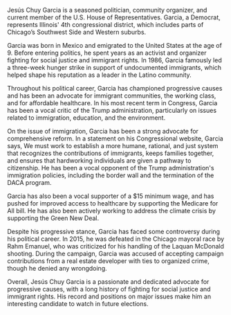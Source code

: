 Jesús Chuy Garcia is a seasoned politician, community organizer, and current member of the U.S. House of Representatives. Garcia, a Democrat, represents Illinois' 4th congressional district, which includes parts of Chicago’s Southwest Side and Western suburbs.

Garcia was born in Mexico and emigrated to the United States at the age of 9. Before entering politics, he spent years as an activist and organizer fighting for social justice and immigrant rights. In 1986, Garcia famously led a three-week hunger strike in support of undocumented immigrants, which helped shape his reputation as a leader in the Latino community.

Throughout his political career, Garcia has championed progressive causes and has been an advocate for immigrant communities, the working class, and for affordable healthcare. In his most recent term in Congress, Garcia has been a vocal critic of the Trump administration, particularly on issues related to immigration, education, and the environment.

On the issue of immigration, Garcia has been a strong advocate for comprehensive reform. In a statement on his Congressional website, Garcia says, We must work to establish a more humane, rational, and just system that recognizes the contributions of immigrants, keeps families together, and ensures that hardworking individuals are given a pathway to citizenship. He has been a vocal opponent of the Trump administration's immigration policies, including the border wall and the termination of the DACA program.

Garcia has also been a vocal supporter of a $15 minimum wage, and has pushed for improved access to healthcare by supporting the Medicare for All bill. He has also been actively working to address the climate crisis by supporting the Green New Deal.

Despite his progressive stance, Garcia has faced some controversy during his political career. In 2015, he was defeated in the Chicago mayoral race by Rahm Emanuel, who was criticized for his handling of the Laquan McDonald shooting. During the campaign, Garcia was accused of accepting campaign contributions from a real estate developer with ties to organized crime, though he denied any wrongdoing.

Overall, Jesús Chuy Garcia is a passionate and dedicated advocate for progressive causes, with a long history of fighting for social justice and immigrant rights. His record and positions on major issues make him an interesting candidate to watch in future elections.

